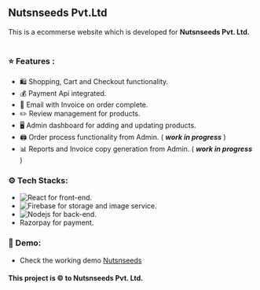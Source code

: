 ## Nutsnseeds Pvt.Ltd
This is a ecommerse website which is developed for **Nutsnseeds Pvt. Ltd.**
<br/>
<br/>
### :star: Features :
- :shopping: Shopping, Cart and Checkout functionality.
- :moneybag: Payment Api integrated.
- :email: Email with Invoice on order complete. 
- :pencil2: Review management for products.
- :desktop_computer: Admin dashboard for adding and updating products.
- :printer: Order process functionality from Admin. ( ***work in progress*** )
- :bar_chart: Reports and Invoice copy generation from Admin. ( ***work in progress*** )

### :gear: Tech Stacks:
- ![React](https://img.shields.io/badge/-React-black?style=flat-square&logo=react) for front-end.
- ![Firebase](https://img.shields.io/badge/-Firebase-black?style=flat-square&logo=Firebase) for storage and image service.
- ![Nodejs](https://img.shields.io/badge/-Nodejs-black?style=flat-square&logo=Node.js) for back-end.
- Razorpay for payment.


### :link: Demo:
- Check the working demo [Nutsnseeds](https://nutsnseeds-web-dev.herokuapp.com)

#### This project is :copyright: to Nutsnseeds Pvt. Ltd.

